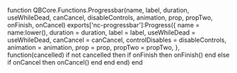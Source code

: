 function QBCore.Functions.Progressbar(name, label, duration, useWhileDead, canCancel, disableControls, animation, prop, propTwo, onFinish, onCancel)
    exports['nc-progressbar']:Progress({
        name = name:lower(),
        duration = duration,
        label = label,
        useWhileDead = useWhileDead,
        canCancel = canCancel,
        controlDisables = disableControls,
        animation = animation,
        prop = prop,
        propTwo = propTwo,
    }, function(cancelled)
        if not cancelled then
            if onFinish then
                onFinish()
            end
        else
            if onCancel then
                onCancel()
            end
        end
    end)
end
